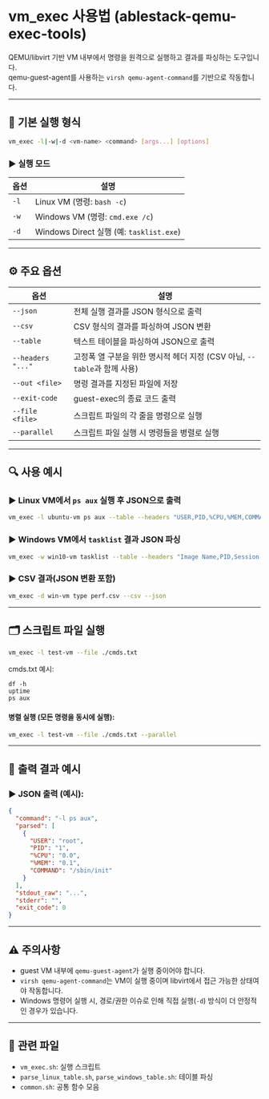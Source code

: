 # vm_exec 사용법 (ablestack-qemu-exec-tools)

QEMU/libvirt 기반 VM 내부에서 명령을 원격으로 실행하고 결과를 파싱하는 도구입니다.  
qemu-guest-agent를 사용하는 `virsh qemu-agent-command`를 기반으로 작동합니다.

---

## 🧰 기본 실행 형식

```bash
vm_exec -l|-w|-d <vm-name> <command> [args...] [options]
```

### ▶ 실행 모드
| 옵션      | 설명                                      |
|-----------|-------------------------------------------|
| `-l`      | Linux VM (명령: `bash -c`)                |
| `-w`      | Windows VM (명령: `cmd.exe /c`)           |
| `-d`      | Windows Direct 실행 (예: `tasklist.exe`)  |

---

## ⚙️ 주요 옵션

| 옵션               | 설명                                                         |
|--------------------|--------------------------------------------------------------|
| `--json`           | 전체 실행 결과를 JSON 형식으로 출력                          |
| `--csv`            | CSV 형식의 결과를 파싱하여 JSON 변환                         |
| `--table`          | 텍스트 테이블을 파싱하여 JSON으로 출력                       |
| `--headers "..."`  | 고정폭 열 구분을 위한 명시적 헤더 지정 (CSV 아님, `--table`과 함께 사용) |
| `--out <file>`     | 명령 결과를 지정된 파일에 저장                                |
| `--exit-code`      | guest-exec의 종료 코드 출력                                  |
| `--file <file>`    | 스크립트 파일의 각 줄을 명령으로 실행                        |
| `--parallel`       | 스크립트 파일 실행 시 명령들을 병렬로 실행                   |

---

## 🔍 사용 예시

### ▶ Linux VM에서 `ps aux` 실행 후 JSON으로 출력

```bash
vm_exec -l ubuntu-vm ps aux --table --headers "USER,PID,%CPU,%MEM,COMMAND" --json
```

### ▶ Windows VM에서 `tasklist` 결과 JSON 파싱

```bash
vm_exec -w win10-vm tasklist --table --headers "Image Name,PID,Session Name,Session#,Mem Usage" --json
```

### ▶ CSV 결과(JSON 변환 포함)

```bash
vm_exec -d win-vm type perf.csv --csv --json
```

---

## 🗂 스크립트 파일 실행

```bash
vm_exec -l test-vm --file ./cmds.txt
```

cmds.txt 예시:

```
df -h
uptime
ps aux
```

#### 병렬 실행 (모든 명령을 동시에 실행):

```bash
vm_exec -l test-vm --file ./cmds.txt --parallel
```

---

## 🧪 출력 결과 예시

### ▶ JSON 출력 (예시):

```json
{
  "command": "-l ps aux",
  "parsed": [
    {
      "USER": "root",
      "PID": "1",
      "%CPU": "0.0",
      "%MEM": "0.1",
      "COMMAND": "/sbin/init"
    }
  ],
  "stdout_raw": "...",
  "stderr": "",
  "exit_code": 0
}
```

---

## ⚠️ 주의사항

- guest VM 내부에 `qemu-guest-agent`가 실행 중이어야 합니다.
- `virsh qemu-agent-command`는 VM이 실행 중이며 libvirt에서 접근 가능한 상태여야 작동합니다.
- Windows 명령어 실행 시, 경로/권한 이슈로 인해 직접 실행(`-d`) 방식이 더 안정적인 경우가 있습니다.

---

## 🧾 관련 파일

- `vm_exec.sh`: 실행 스크립트
- `parse_linux_table.sh`, `parse_windows_table.sh`: 테이블 파싱
- `common.sh`: 공통 함수 모음
